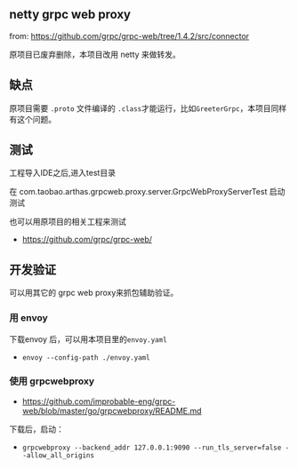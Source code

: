 ## netty grpc web proxy

from: https://github.com/grpc/grpc-web/tree/1.4.2/src/connector

原项目已废弃删除，本项目改用 netty 来做转发。

## 缺点

原项目需要 `.proto` 文件编译的 `.class`才能运行，比如`GreeterGrpc`，本项目同样有这个问题。


## 测试

工程导入IDE之后,进入test目录

在 com.taobao.arthas.grpcweb.proxy.server.GrpcWebProxyServerTest 启动测试

也可以用原项目的相关工程来测试

* https://github.com/grpc/grpc-web/

## 开发验证

可以用其它的 grpc web proxy来抓包辅助验证。

### 用 envoy

下载envoy 后，可以用本项目里的`envoy.yaml`

* `envoy --config-path ./envoy.yaml`

### 使用 grpcwebproxy 

* https://github.com/improbable-eng/grpc-web/blob/master/go/grpcwebproxy/README.md

下载后，启动：

* `grpcwebproxy --backend_addr 127.0.0.1:9090 --run_tls_server=false --allow_all_origins`



